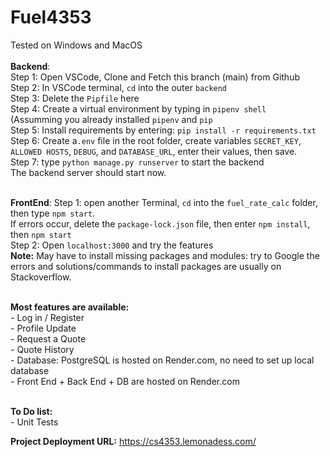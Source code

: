 # Fuel4353
Tested on Windows and MacOS<br><br>
**Backend**:<br>
Step 1: Open VSCode, Clone and Fetch this branch (main) from Github<br>
Step 2: In VSCode terminal, ```cd``` into the outer ```backend``` <br>
Step 3: Delete the ```Pipfile``` here<br>
Step 4: Create a virtual environment by typing in ```pipenv shell```<br>
(Assumming you already installed ```pipenv``` and ```pip```<br>
Step 5: Install requirements by entering: ```pip install -r requirements.txt```<br>
Step 6: Create a```.env``` file in the root folder, create variables ```SECRET_KEY```, ```ALLOWED HOSTS```, ```DEBUG```, and ```DATABASE_URL```, enter their values, then save.<br>
Step 7: type ```python manage.py runserver``` to start the backend<br>
The backend server should start now.<br><br>

**FrontEnd**:
Step 1: open another Terminal, ```cd``` into the ```fuel_rate_calc``` folder, then type ```npm start```.<br>
If errors occur, delete the ```package-lock.json``` file, then enter ```npm install```, then ```npm start```<br>
Step 2: Open ```localhost:3000``` and try the features<br>
**Note:** May have to install missing packages and modules: try to Google the errors and solutions/commands to install packages are usually on Stackoverflow.
<br><br>

**Most features are available:**<br>
    - Log in / Register <br>
    - Profile Update <br>
    - Request a Quote <br>
    - Quote History <br>
    - Database: PostgreSQL is hosted on Render.com, no need to set up local database<br>
    - Front End + Back End + DB are hosted on Render.com<br><br>

**To Do list:**<br>
    - Unit Tests<br>

**Project Deployment URL:** https://cs4353.lemonadess.com/

